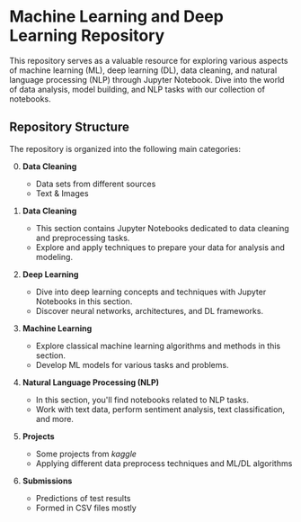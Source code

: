 # Machine Learning and Deep Learning Repository

This repository serves as a valuable resource for exploring various aspects of machine learning (ML), deep learning (DL), data cleaning, and natural language processing (NLP) through Jupyter Notebook. Dive into the world of data analysis, model building, and NLP tasks with our collection of notebooks.

## Repository Structure

The repository is organized into the following main categories:

0. **Data Cleaning**
   - Data sets from different sources
   - Text & Images

1. **Data Cleaning**
   - This section contains Jupyter Notebooks dedicated to data cleaning and preprocessing tasks.
   - Explore and apply techniques to prepare your data for analysis and modeling.

2. **Deep Learning**
   - Dive into deep learning concepts and techniques with Jupyter Notebooks in this section.
   - Discover neural networks, architectures, and DL frameworks.

3. **Machine Learning**
   - Explore classical machine learning algorithms and methods in this section.
   - Develop ML models for various tasks and problems.

4. **Natural Language Processing (NLP)**
   - In this section, you'll find notebooks related to NLP tasks.
   - Work with text data, perform sentiment analysis, text classification, and more.

5. **Projects**
   - Some projects from _kaggle_
   - Applying different data preprocess techniques and ML/DL algorithms

6. **Submissions**
   - Predictions of test results
   - Formed in CSV files mostly
